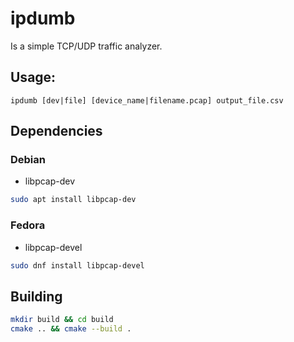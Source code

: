 # ipdumb
Is a simple TCP/UDP traffic analyzer.

## Usage:

```
ipdumb [dev|file] [device_name|filename.pcap] output_file.csv
```
## Dependencies
### Debian
- libpcap-dev
```bash
sudo apt install libpcap-dev
```

### Fedora
- libpcap-devel
```bash
sudo dnf install libpcap-devel
```

## Building
```bash
mkdir build && cd build
cmake .. && cmake --build .
``` 
